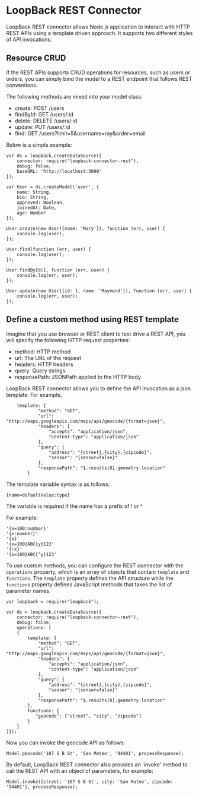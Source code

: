 # LoopBack REST Connector

LoopBack REST connector allows Node.js application to interact with HTTP REST APIs using a template driven approach.
It supports two different styles of API invocations:

## Resource CRUD

If the REST APIs supports CRUD operations for resources, such as users or orders, you can simply bind the model to
a REST endpoint that follows REST conventions.

The following methods are mixed into your model class:

* create: POST /users
* findById: GET /users/:id
* delete: DELETE /users/:id
* update: PUT /users/:id
* find: GET /users?limit=5&username=ray&order=email

Below is a simple example:

    var ds = loopback.createDataSource({
        connector: require("loopback-connector-rest"),
        debug: false,
        baseURL: 'http://localhost:3000'
    });

    var User = ds.createModel('user', {
        name: String,
        bio: String,
        approved: Boolean,
        joinedAt: Date,
        age: Number
    });

    User.create(new User({name: 'Mary'}), function (err, user) {
        console.log(user);
    });

    User.find(function (err, user) {
        console.log(user);
    });

    User.findById(1, function (err, user) {
        console.log(err, user);
    });

    User.update(new User({id: 1, name: 'Raymond'}), function (err, user) {
        console.log(err, user);
    });


## Define a custom method using REST template

Imagine that you use browser or REST client to test drive a REST API, you will specify the following HTTP request properties:

* method: HTTP method
* url: The URL of the request
* headers: HTTP headers
* query: Query strings
* responsePath: JSONPath applied to the HTTP body

LoopBack REST connector allows you to define the API invocation as a json template. For example,

        template: {
                "method": "GET",
                "url": "http://maps.googleapis.com/maps/api/geocode/{format=json}",
                "headers": {
                    "accepts": "application/json",
                    "content-type": "application/json"
                },
                "query": {
                    "address": "{street},{city},{zipcode}",
                    "sensor": "{sensor=false}"
                },
                "responsePath": "$.results[0].geometry.location"
            }

The template variable syntax is as follows:

    {name=defaultValue:type}

The variable is required if the name has a prefix of ! or ^

For example:

    '{x=100:number}'
    '{x:number}'
    '{x}'
    '{x=100}ABC{y}123'
    '{!x}'
    '{x=100}ABC{^y}123'

To use custom methods, you can configure the REST connector with the `operations` property, which is an array of
objects that contain `template` and `functions`. The `template` property defines the API structure while the `functions`
property defines JavaScript methods that takes the list of parameter names.

    var loopback = require("loopback");

    var ds = loopback.createDataSource({
        connector: require("loopback-connector-rest"),
        debug: false,
        operations: [
        {
            template: {
                "method": "GET",
                "url": "http://maps.googleapis.com/maps/api/geocode/{format=json}",
                "headers": {
                    "accepts": "application/json",
                    "content-type": "application/json"
                },
                "query": {
                    "address": "{street},{city},{zipcode}",
                    "sensor": "{sensor=false}"
                },
                "responsePath": "$.results[0].geometry.location"
            },
            functions: {
               "geocode": ["street", "city", "zipcode"]
            }
        }
    ]});

Now you can invoke the geocode API as follows:

    Model.geocode('107 S B St', 'San Mateo', '94401', processResponse);

By default, LoopBack REST connector also provides an 'invoke' method to call the REST API with an object of parameters,
for example:

    Model.invoke({street: '107 S B St', city: 'San Mateo', zipcode: '94401'}, processResponse);




